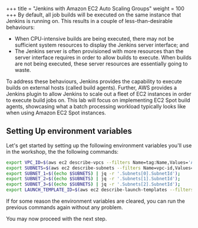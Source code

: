 +++
title = "Jenkins with Amazon EC2 Auto Scaling Groups"
weight = 100
+++
By default, all job builds will be executed on the same instance that Jenkins is running on. This results in a couple of less-than-desirable behaviours:
* When CPU-intensive builds are being executed, there may not be sufficient system resources to display the Jenkins server interface; and
* The Jenkins server is often provisioned with more resources than the server interface requires in order to allow builds to execute. When builds are not being executed, these server resources are essentially going to waste.

To address these behaviours, Jenkins provides the capability to execute builds on external hosts (called build agents). Further, AWS provides a Jenkins plugin to allow Jenkins to scale out a fleet of EC2 instances in order to execute build jobs on. This lab will focus on implementing EC2 Spot build agents, showcasing what a batch processing workload typically looks like when using Amazon EC2 Spot instances.

## Setting Up environment variables
Let's get started by setting up the following environment variables you'll use in the workshop, the the following commands:

```bash
export VPC_ID=$(aws ec2 describe-vpcs --filters Name=tag:Name,Values='Amazon EC2 Spot CICD Workshop VPC' | jq -r '.Vpcs[0].VpcId');
export SUBNETS=$(aws ec2 describe-subnets --filters Name=vpc-id,Values="${VPC_ID}" --filters Name=tag:Type,Values='Private');
export SUBNET_1=$((echo $SUBNETS) | jq -r '.Subnets[0].SubnetId');
export SUBNET_2=$((echo $SUBNETS) | jq -r '.Subnets[1].SubnetId');
export SUBNET_3=$((echo $SUBNETS) | jq -r '.Subnets[2].SubnetId');
export LAUNCH_TEMPLATE_ID=$(aws ec2 describe-launch-templates --filters Name=launch-template-name,Values=JenkinsBuildAgentLaunchTemplate | jq -r '.LaunchTemplates[0].LaunchTemplateId');
```

If for some reason the environment variables are cleared, you can run the previous commands again without any problem.

You may now proceed with the next step.